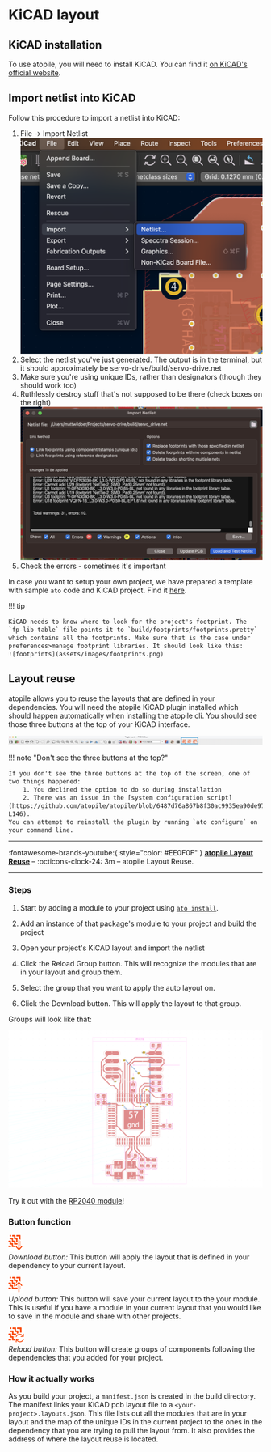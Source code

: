 # KiCAD layout

## KiCAD installation

To use atopile, you will need to install KiCAD. You can find it [on KiCAD's official website](https://www.kicad.org/download/).

## Import netlist into KiCAD

Follow this procedure to import a netlist into KiCAD:

1. File -> Import Netlist
![Import Netlist](assets/images/file-import.png)
1. Select the netlist you've just generated. The output is in the terminal, but it should approximately be servo-drive/build/servo-drive.net
2. Make sure you're using unique IDs, rather than designators (though they should work too)
3. Ruthlessly destroy stuff that's not supposed to be there (check boxes on the right)
![Import Netlist 2](assets/images/import-settings.png)
1. Check the errors - sometimes it's important

In case you want to setup your own project, we have prepared a template with sample `ato` code and KiCAD project. Find it [here](https://github.com/atopile/project-template).

!!! tip

    KiCAD needs to know where to look for the project's footprint. The `fp-lib-table` file points it to `build/footprints/footprints.pretty` which contains all the footprints. Make sure that is the case under preferences>manage footprint libraries. It should look like this:
    ![footprints](assets/images/footprints.png)

## Layout reuse
atopile allows you to reuse the layouts that are defined in your dependencies. You will need the atopile KiCAD plugin installed which should happen automatically when installing the atopile cli. You should see those three buttons at the top of your KiCAD interface.

![KiCAD Buttons](assets/images/kicad_buttons.png)

!!! note "Don't see the three buttons at the top?"

    If you don't see the three buttons at the top of the screen, one of two things happened: 
        1. You declined the option to do so during installation
        2. There was an issue in the [system configuration script](https://github.com/atopile/atopile/blob/6487d76a867b8f30ac9935ea90de970d7c678bd6/src/atopile/cli/configure.py#L108-L146). 
    You can attempt to reinstall the plugin by running `ato configure` on your command line.

---
:fontawesome-brands-youtube:{ style="color: #EE0F0F" }
__[atopile Layout Reuse]__ – :octicons-clock-24:
3m – atopile Layout Reuse.

  [atopile Layout Reuse]: https://www.youtube.com/watch?v=qh8yZC_pkG8

---

### Steps

1) Start by adding a module to your project using [`ato install`](install.md/#installing-packages).

2) Add an instance of that package's module to your project and build the project

3) Open your project's KiCAD layout and import the netlist

4) Click the Reload Group button. This will recognize the modules that are in your layout and group them.

5) Select the group that you want to apply the auto layout on.

6) Click the Download button. This will apply the layout to that group.

Groups will look like that:

![Groups](assets/images/groups.png)

Try it out with the [RP2040 module](https://packages.atopile.io/package/rp2040)!

### Button function

![Download Group](assets/images/download.png) <br/>
*Download button:* This button will apply the layout that is defined in your dependency to your current layout.

![Upload Group](assets/images/upload.png) <br/>
*Upload button:* This button will save your current layout to the your module. This is useful if you have a module in your current layout that you would like to save in the module and share with other projects.

![Reload Group](assets/images/reload.png) <br/>
*Reload button:* This button will create groups of components following the dependencies that you added for your project.

### How it actually works

As you build your project, a `manifest.json` is created in the build directory. The manifest links your KiCAD pcb layout file to a `<your-project>.layouts.json`. This file lists out all the modules that are in your layout and the map of the unique IDs in the current project to the ones in the dependency that you are trying to pull the layout from. It also provides the address of where the layout reuse is located.
